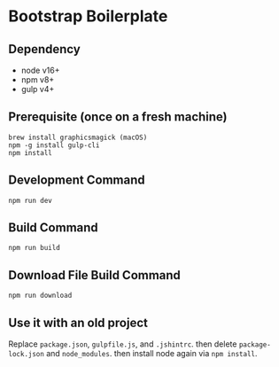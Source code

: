 # Bootstrap Boilerplate

## Dependency

* node v16+
* npm v8+
* gulp v4+

## Prerequisite (once on a fresh machine)

```
brew install graphicsmagick (macOS)
npm -g install gulp-cli
npm install
```

## Development Command

```
npm run dev
```

## Build Command

```
npm run build
```

## Download File Build Command

```
npm run download
```

## Use it with an old project

Replace `package.json`, `gulpfile.js`, and `.jshintrc`. then delete `package-lock.json` and `node_modules`. then install node again via `npm install`.